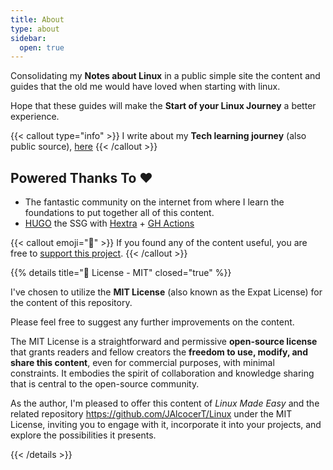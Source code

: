 ```yaml
---
title: About
type: about
sidebar:
  open: true
---
```


Consolidating my **Notes about Linux** in a public simple site the content and guides that the old me would have loved when starting with linux.

Hope that these guides will make the **Start of your Linux Journey** a better experience.

{{< callout type="info" >}}
I write about my **Tech learning journey** (also public source), [here](https://jalcocert.github.io/JAlcocerT/)
{{< /callout >}}

## Powered Thanks To ❤️ 

* The fantastic community on the internet from where I learn the foundations to put together all of this content.
* [HUGO](https://github.com/gohugoio/hugo) the SSG with [Hextra](https://github.com/imfing/hextra) + [GH Actions](https://github.com/JAlcocerT/Linux/tree/main/.github/workflows)

{{< callout emoji="📢" >}}
  If you found any of the content useful, you are free to [support this project](https://ko-fi.com/jalcocertech).
{{< /callout >}}


{{% details title="📜 License - MIT" closed="true" %}}

I've chosen to utilize the **MIT License** (also known as the Expat License) for the content of this repository.

Please feel free to suggest any further improvements on the content.

The MIT License is a straightforward and permissive **open-source license** that grants readers and fellow creators the **freedom to use, modify, and share this content**, even for commercial purposes, with minimal constraints. It embodies the spirit of collaboration and knowledge sharing that is central to the open-source community.

As the author, I'm pleased to offer this content of *Linux Made Easy* and the related repository <https://github.com/JAlcocerT/Linux> under the MIT License, inviting you to engage with it, incorporate it into your projects, and explore the possibilities it presents.

{{< /details >}}